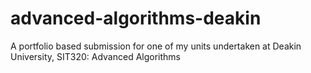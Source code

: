 # advanced-algorithms-deakin
A portfolio based submission for one of my units undertaken at Deakin University, SIT320: Advanced Algorithms

